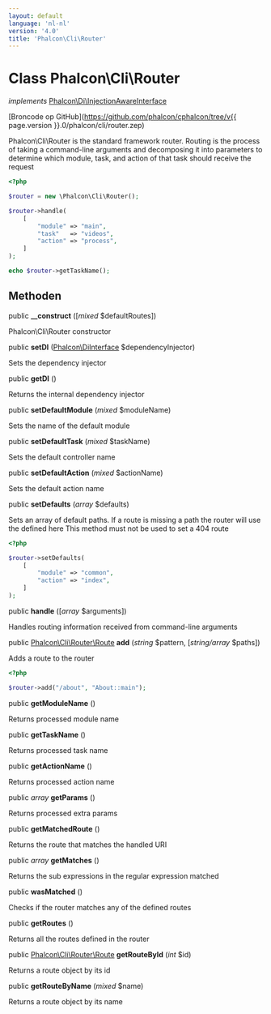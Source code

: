 ```yaml
---
layout: default
language: 'nl-nl'
version: '4.0'
title: 'Phalcon\Cli\Router'
---
```

# Class **Phalcon\Cli\Router**

*implements* [Phalcon\Di\InjectionAwareInterface](Phalcon_Di_InjectionAwareInterface)

[Broncode op GitHub](https://github.com/phalcon/cphalcon/tree/v{{ page.version }}.0/phalcon/cli/router.zep)

Phalcon\Cli\Router is the standard framework router. Routing is the process of taking a command-line arguments and decomposing it into parameters to determine which module, task, and action of that task should receive the request

```php
<?php

$router = new \Phalcon\Cli\Router();

$router->handle(
    [
        "module" => "main",
        "task"   => "videos",
        "action" => "process",
    ]
);

echo $router->getTaskName();

```

## Methoden

public **__construct** ([*mixed* $defaultRoutes])

Phalcon\Cli\Router constructor

public **setDI** ([Phalcon\DiInterface](Phalcon_DiInterface) $dependencyInjector)

Sets the dependency injector

public **getDI** ()

Returns the internal dependency injector

public **setDefaultModule** (*mixed* $moduleName)

Sets the name of the default module

public **setDefaultTask** (*mixed* $taskName)

Sets the default controller name

public **setDefaultAction** (*mixed* $actionName)

Sets the default action name

public **setDefaults** (*array* $defaults)

Sets an array of default paths. If a route is missing a path the router will use the defined here This method must not be used to set a 404 route

```php
<?php

$router->setDefaults(
    [
        "module" => "common",
        "action" => "index",
    ]
);

```

public **handle** ([*array* $arguments])

Handles routing information received from command-line arguments

public [Phalcon\Cli\Router\Route](Phalcon_Cli_Router_Route) **add** (*string* $pattern, [*string/array* $paths])

Adds a route to the router

```php
<?php

$router->add("/about", "About::main");

```

public **getModuleName** ()

Returns processed module name

public **getTaskName** ()

Returns processed task name

public **getActionName** ()

Returns processed action name

public *array* **getParams** ()

Returns processed extra params

public **getMatchedRoute** ()

Returns the route that matches the handled URI

public *array* **getMatches** ()

Returns the sub expressions in the regular expression matched

public **wasMatched** ()

Checks if the router matches any of the defined routes

public **getRoutes** ()

Returns all the routes defined in the router

public [Phalcon\Cli\Router\Route](Phalcon_Cli_Router_Route) **getRouteById** (*int* $id)

Returns a route object by its id

public **getRouteByName** (*mixed* $name)

Returns a route object by its name